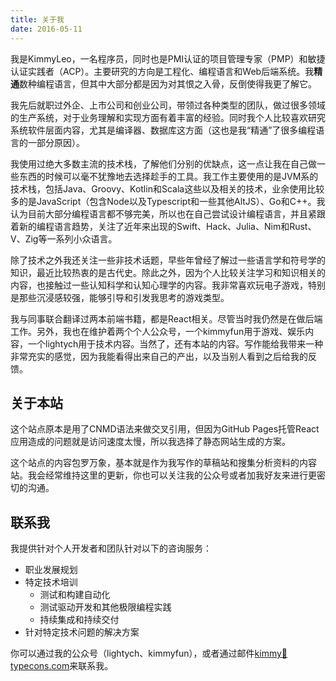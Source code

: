 ```yaml
---
title: 关于我
date: 2016-05-11
---
```


我是KimmyLeo，一名程序员，同时也是PMI认证的项目管理专家（PMP）和敏捷认证实践者（ACP）。主要研究的方向是工程化、编程语言和Web后端系统。我**精通**数种编程语言，但其中大部分都是因为对其恨之入骨，反倒使得我更了解它。

我先后就职过外企、上市公司和创业公司，带领过各种类型的团队，做过很多领域的生产系统，对于业务理解和实现方面有着丰富的经验。同时我个人比较喜欢研究系统软件层面内容，尤其是编译器、数据库这方面（这也是我“精通”了很多编程语言的一部分原因）。

我使用过绝大多数主流的技术栈，了解他们分别的优缺点，这一点让我在自己做一些东西的时候可以毫不犹豫地去选择趁手的工具。我工作主要使用的是JVM系的技术栈，包括Java、Groovy、Kotlin和Scala这些以及相关的技术，业余使用比较多的是JavaScript（包含Node以及Typescript和一些其他AltJS）、Go和C++。我认为目前大部分编程语言都不够完美，所以也在自己尝试设计编程语言，并且紧跟着新的编程语言趋势，关注了近年来出现的Swift、Hack、Julia、Nim和Rust、V、Zig等一系列小众语言。

除了技术之外我还关注一些非技术话题，早些年曾经了解过一些语言学和符号学的知识，最近比较热衷的是古代史。除此之外，因为个人比较关注学习和知识相关的内容，也接触过一些认知科学和认知心理学的内容。我非常喜欢玩电子游戏，特别是那些沉浸感较强，能够引导和引发我思考的游戏类型。

我与同事联合翻译过两本前端书籍，都是React相关。尽管当时我仍然是在做后端工作。另外，我也在维护着两个个人公众号，一个kimmyfun用于游戏、娱乐内容，一个lightych用于技术内容。当然了，还有本站的内容。写作能给我带来一种非常充实的感觉，因为我能看得出来自己的产出，以及当别人看到之后给我的反馈。

## 关于本站

这个站点原本是用了CNMD语法来做交叉引用，但因为GitHub Pages托管React应用造成的问题就是访问速度太慢，所以我选择了静态网站生成的方案。

这个站点的内容包罗万象，基本就是作为我写作的草稿站和搜集分析资料的内容站。我会经常维持这里的更新，你也可以关注我的公众号或者加我好友来进行更密切的沟通。

## 联系我

我提供针对个人开发者和团队针对以下的咨询服务：

- 职业发展规划
- 特定技术培训
  - 测试和构建自动化
  - 测试驱动开发和其他极限编程实践
  - 持续集成和持续交付
- 针对特定技术问题的解决方案

你可以通过我的公众号（lightych、kimmyfun），或者通过邮件[kimmy📧typecons.com](mailto:kimmy📧typecons.com?subject=Consulting%20From%20Wiki)来联系我。
